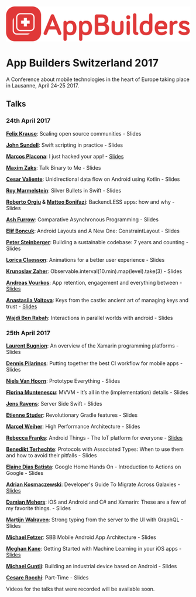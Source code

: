 <p align="center"><img src ="images/logo.png" width="600px"/></p>

# App Builders Switzerland 2017

A Conference about mobile technologies in the heart of Europe taking place in Lausanne, April 24-25 2017.

## Talks

### 24th April 2017

**[Felix Krause](https://twitter.com/krausefx)**: Scaling open source communities - Slides

**[John Sundell](https://twitter.com/johnsundell)**: Swift scripting in practice - Slides

**[Marcos Placona](http://twitter.com/marcos_placona)**: I just hacked your app! - [Slides](https://speakerdeck.com/mplacona/i-just-hacked-your-app-appbuilders-switzerland-2017)

**[Maxim Zaks](http://twitter.com/icex33)**: Talk Binary to Me - Slides

**[Cesar Valiente](http://twitter.com/CesarValiente)**: Unidirectional data flow on Android using Kotlin - Slides

**[Roy Marmelstein](https://twitter.com/marmelroy)**: Silver Bullets in Swift - Slides

**[Roberto Orgiu](https://twitter.com/_tiwiz) & [Matteo Bonifazi](https://twitter.com/mbonifazi)**: BackendLESS apps: how and why - Slides

**[Ash Furrow](http://twitter.com/ashfurrow)**: Comparative Asynchronous Programming - Slides

**[Elif Boncuk](https://twitter.com/elifbon_)**: Android Layouts and A New One: ConstraintLayout - Slides

**[Peter Steinberger](https://twitter.com/steipete)**: Building a sustainable codebase: 7 years and counting - Slides

**[Lorica Claesson](https://twitter.com/lorica)**: Animations for a better user experience - Slides

**[Krunoslav Zaher](https://twitter.com/krunoslavzaher)**: Observable.interval(10.min).map(level).take(3) - Slides

**[Andreas Vourkos](https://twitter.com/vourkosa)**: App retention, engagement and everything between - [Slides](https://speakerdeck.com/vourkosa/app-retention-engagement-and-everything-between)

**[Anastasiia Voitova](http://twitter.com/vixentael)**: Keys from the castle: ancient art of managing keys and trust - [Slides](https://speakerdeck.com/vixentael/keys-from-the-castle-ancient-art-of-managing-keys-and-trust)

**[Wajdi Ben Rabah](http://twitter.com/wajdibenrabah)**: Interactions in parallel worlds with android - Slides

### 25th April 2017

**[Laurent Bugnion](https://twitter.com/lbugnion)**: An overview of the Xamarin programming platforms - Slides

**[Dennis Pilarinos](https://twitter.com/dennispilarinos)**: Putting together the best CI workflow for mobile apps - Slides

**[Niels Van Hoorn](https://twitter.com/nvh)**: Prototype Everything - Slides

**[Florina Muntenescu](https://twitter.com/FMuntenescu)**: MVVM - It’s all in the (implementation) details - Slides

**[Jens Ravens](https://twitter.com/jensravens)**: Server Side Swift - Slides

**[Etienne Studer](http://twitter.com/etiennestuder)**: Revolutionary Gradle features - Slides

**[Marcel Weiher](https://twitter.com/mpweiher)**: High Performance Architecture - Slides

**[Rebecca Franks](https://twitter.com/riggaroo)**: Android Things - The IoT platform for everyone - [Slides](https://speakerdeck.com/riggaroo/android-things-the-iot-platform-for-everyone-app-builders-switzerland)

**[Benedikt Terhechte](http://twitter.com/terhechte)**: Protocols with Associated Types: When to use them and how to avoid their pitfalls - Slides

**[Elaine Dias Batista](http://twitter.com/elainedbatista)**: Google Home Hands On - Introduction to Actions on Google - Slides

**[Adrian Kosmaczewski](http://twitter.com/akosma)**: Developer's Guide To Migrate Across Galaxies - [Slides](https://speakerdeck.com/akosma/developer-guide-to-migrate-accross-galaxies)

**[Damian Mehers](https://twitter.com/damianmehers)**: iOS and Android and C# and Xamarin: These are a few of my favorite things. - Slides

**[Martijn Walraven](https://twitter.com/martijnwalraven)**: Strong typing from the server to the UI with GraphQL - Slides

**[Michael Fetzer](https://twitter.com/m_fetzer)**: SBB Mobile Android App Architecture - Slides

**[Meghan Kane](https://twitter.com/meghafon)**: Getting Started with Machine Learning in your iOS apps - [Slides](https://speakerdeck.com/meghaphone/getting-started-with-machine-learning-in-your-ios-apps)

**[Michael Guntli](#)**: Building an industrial device based on Android - Slides

**[Cesare Rocchi](http://twitter.com/_funkyboy)**: Part-Time - Slides

Videos for the talks that were recorded will be available soon.
